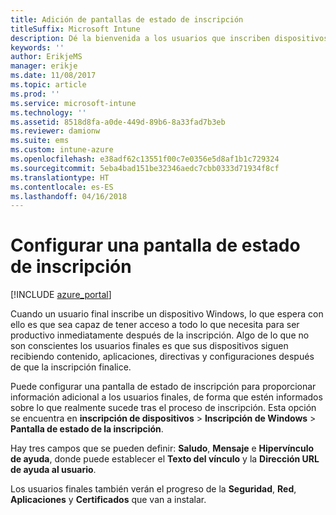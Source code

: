 ```yaml
---
title: Adición de pantallas de estado de inscripción
titleSuffix: Microsoft Intune
description: Dé la bienvenida a los usuarios que inscriben dispositivos Windows 10.
keywords: ''
author: ErikjeMS
manager: erikje
ms.date: 11/08/2017
ms.topic: article
ms.prod: ''
ms.service: microsoft-intune
ms.technology: ''
ms.assetid: 8518d8fa-a0de-449d-89b6-8a33fad7b3eb
ms.reviewer: damionw
ms.suite: ems
ms.custom: intune-azure
ms.openlocfilehash: e38adf62c13551f00c7e0356e5d8af1b1c729324
ms.sourcegitcommit: 5eba4bad151be32346aedc7cbb0333d71934f8cf
ms.translationtype: HT
ms.contentlocale: es-ES
ms.lasthandoff: 04/16/2018
---
```

# <a name="set-up-an-enrollment-status-screen"></a>Configurar una pantalla de estado de inscripción

[!INCLUDE [azure_portal](./includes/azure_portal.md)]

Cuando un usuario final inscribe un dispositivo Windows, lo que espera con ello es que sea capaz de tener acceso a todo lo que necesita para ser productivo inmediatamente después de la inscripción. Algo de lo que no son conscientes los usuarios finales es que sus dispositivos siguen recibiendo contenido, aplicaciones, directivas y configuraciones después de que la inscripción finalice.

Puede configurar una pantalla de estado de inscripción para proporcionar información adicional a los usuarios finales, de forma que estén informados sobre lo que realmente sucede tras el proceso de inscripción. Esta opción se encuentra en **inscripción de dispositivos** > **Inscripción de Windows** > **Pantalla de estado de la inscripción**.

Hay tres campos que se pueden definir: **Saludo**, **Mensaje** e **Hipervínculo de ayuda**, donde puede establecer el **Texto del vínculo** y la **Dirección URL de ayuda al usuario**.

Los usuarios finales también verán el progreso de la **Seguridad**, **Red**, **Aplicaciones** y **Certificados** que van a instalar.
